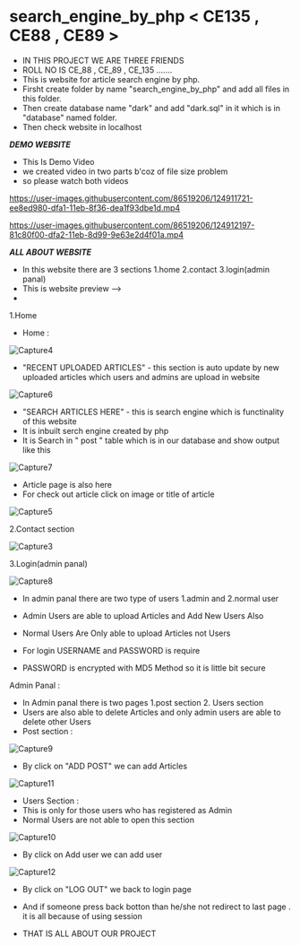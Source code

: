 # search_engine_by_php < CE135 , CE88 , CE89 >
- IN THIS PROJECT WE ARE THREE FRIENDS 
- ROLL NO IS CE_88 , CE_89 , CE_135 .......
- This is website for article search engine by php.
- Firsht create folder by name "search_engine_by_php" and add all files in this folder. 
- Then create database name "dark" and add "dark.sql" in it which is in "database" named folder.
- Then check website in localhost

***DEMO WEBSITE***
- This Is Demo Video 
- we created video in two parts b'coz of file size problem
- so please watch both videos





https://user-images.githubusercontent.com/86519206/124911721-ee8ed980-dfa1-11eb-8f36-dea1f93dbe1d.mp4

https://user-images.githubusercontent.com/86519206/124912197-81c80f00-dfa2-11eb-8d99-9e63e2d4f01a.mp4




***ALL ABOUT WEBSITE***
- In this website there are 3 sections 1.home 2.contact 3.login(admin panal)
- This is website preview -->
- 

1.Home
- Home :

![Capture4](https://user-images.githubusercontent.com/86519206/124766359-b2993d00-deeb-11eb-99c4-f1452aed2c88.PNG)


- "RECENT UPLOADED ARTICLES" - this section is auto update by new uploaded articles which users and admins are upload in website

![Capture6](https://user-images.githubusercontent.com/86519206/124767414-a661af80-deec-11eb-8553-1504a9856e5c.PNG)

- "SEARCH ARTICLES HERE" - this is search engine which is functinality of this website 
- It is inbuilt serch engine created by php 
- It is Search in " post " table which is in our database and show output like this

![Capture7](https://user-images.githubusercontent.com/86519206/124768573-a2825d00-deed-11eb-8bbc-b3c6ae8476a7.PNG)

- Article page is also here
- For check out article click on image or title of article 

![Capture5](https://user-images.githubusercontent.com/86519206/124766768-0f94f300-deec-11eb-99fa-07407deed809.PNG)

2.Contact section

![Capture3](https://user-images.githubusercontent.com/86519206/124765646-06575680-deeb-11eb-93f3-0f701739bada.PNG)

3.Login(admin panal)

![Capture8](https://user-images.githubusercontent.com/86519206/124769391-48ce6280-deee-11eb-9504-3abdc0419032.PNG)

- In admin panal there are two type of users 1.admin and 2.normal user
- Admin Users are able to upload Articles and Add New Users Also
- Normal Users Are Only able to upload Articles not Users

- For login USERNAME and PASSWORD is require
- PASSWORD is encrypted with MD5 Method so it is little bit secure

Admin Panal :

- In Admin panal there is two pages 1.post section 2. Users section
- Users are also able to delete Articles and only admin users are able to delete other Users
- Post section :

![Capture9](https://user-images.githubusercontent.com/86519206/124770339-1bce7f80-deef-11eb-8e55-b27461e739db.PNG)
 
- By click on "ADD POST" we can add Articles

![Capture11](https://user-images.githubusercontent.com/86519206/124772803-33a70300-def1-11eb-815b-cb53278179e5.PNG)

- Users Section :
- This is only for those users who has registered as Admin
- Normal Users are not able to open this section 

![Capture10](https://user-images.githubusercontent.com/86519206/124771620-1faed180-def0-11eb-83d4-62923cfd97b5.PNG)

- By click on Add user we can add user

![Capture12](https://user-images.githubusercontent.com/86519206/124773754-145ca580-def2-11eb-861e-0ce3da2f7cb2.PNG)

- By click on "LOG OUT" we back to login page 
- And if someone press back botton than he/she not redirect to last page . it is all because of using session 




- THAT IS ALL ABOUT OUR PROJECT 
